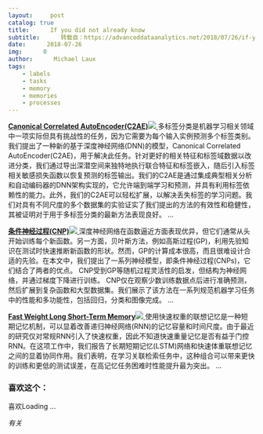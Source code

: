 ```yaml
---
layout:     post
catalog: true
title:      If you did not already know
subtitle:      转载自：https://advanceddataanalytics.net/2018/07/26/if-you-did-not-already-know-433/
date:      2018-07-26
img:      0
author:      Michael Laux
tags:
    - labels
    - tasks
    - memory
    - memories
    - processes
---
```


[**Canonical Correlated AutoEncoder(C2AE)**](http://arxiv.org/abs/1707.00418v1)[![](https://aboutdataanalytics.files.wordpress.com/2015/01/google.png?w=529)
](https://www.google.de/search?q=Canonical相关AutoEncoder)多标签分类是机器学习相关领域中一项实际但具有挑战性的任务，因为它需要为每个输入实例预测多个标签类别。我们提出了一种新的基于深度神经网络(DNN)的模型，Canonical Correlated AutoEncoder(C2AE)，用于解决此任务。针对更好的相关特征和标签域数据以改进分类，我们通过导出深潜空间来独特地执行联合特征和标签嵌入，随后引入标签相关敏感损失函数以恢复预测的标签输出。我们的C2AE是通过集成典型相关分析和自动编码器的DNN架构实现的，它允许端到端学习和预测，并具有利用标签依赖性的能力。此外，我们的C2AE可以轻松扩展，以解决丢失标签的学习问题。我们对具有不同尺度的多个数据集的实验证实了我们提出的方法的有效性和稳健性，其被证明对于用于多标签分类的最新方法表现良好。 ...


[**条件神经过程(CNP)**](http://arxiv.org/abs/1807.01613v1)[![](https://aboutdataanalytics.files.wordpress.com/2015/01/google.png?w=529)
](https://www.google.de/search?q=Conditional神经过程)深度神经网络在函数逼近方面表现优异，但它们通常从头开始训练每个新函数。另一方面，贝叶斯方法，例如高斯过程(GP)，利用先验知识在测试时快速推断新函数的形状。然而，GP的计算成本很高，而且很难设计合适的先验。在本文中，我们提出了一系列神经模型，即条件神经过程(CNPs)，它们结合了两者的优点。 CNP受到GP等随机过程灵活性的启发，但结构为神经网络，并通过梯度下降进行训练。 CNP仅在观察少数训练数据点后进行准确预测，然后扩展到复杂函数和大型数据集。我们展示了该方法在一系列规范机器学习任务中的性能和多功能性，包括回归，分类和图像完成。 ...


[**Fast Weight Long Short-Term Memory**](http://arxiv.org/abs/1804.06511v1)[![](https://aboutdataanalytics.files.wordpress.com/2015/01/google.png?w=529)
](https://www.google.de/search?q=Fast权重长短期记忆)使用快速权重的联想记忆是一种短期记忆机制，可以显着改善递归神经网络(RNN)的记忆容量和时间尺度。由于最近的研究仅对常规RNN引入了快速权重，因此不知道快速重量记忆是否有益于门控RNN。在这项工作中，我们报告了长期短期记忆(LSTM)网络和快速体重联想记忆之间的显着协同作用。我们表明，在学习关联检索任务中，这种组合可以带来更快的训练和更低的测试误差，在高记忆任务困难时性能提升最为突出。 ...

### 喜欢这个：

喜欢Loading ...

*有关*

